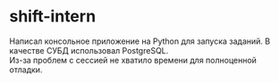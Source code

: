 # shift-intern

Написал консольное приложение на Python для запуска заданий. В качестве СУБД использовал PostgreSQL.  
Из-за проблем с сессией не хватило времени для полноценной отладки.
